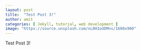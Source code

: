 ```yaml
---
layout: post
title:  "Test Post 3!"
author: amit
categories: [ Jekyll, tutorial, web development ]
image: "https://source.unsplash.com/nL0H1oUDMns/1600x900"
---
```

Test Post 3!

